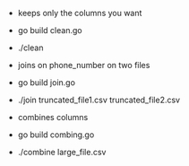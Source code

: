 - keeps only the columns you want
- go build clean.go
- ./clean


- joins on phone_number on two files
- go build join.go
- ./join truncated_file1.csv truncated_file2.csv


- combines columns
- go build combing.go
- ./combine large_file.csv
